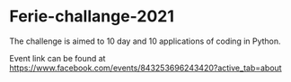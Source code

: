 # Ferie-challange-2021

The challenge is aimed to 10 day and 10 applications of coding in Python.

Event link can be found at https://www.facebook.com/events/843253696243420?active_tab=about
